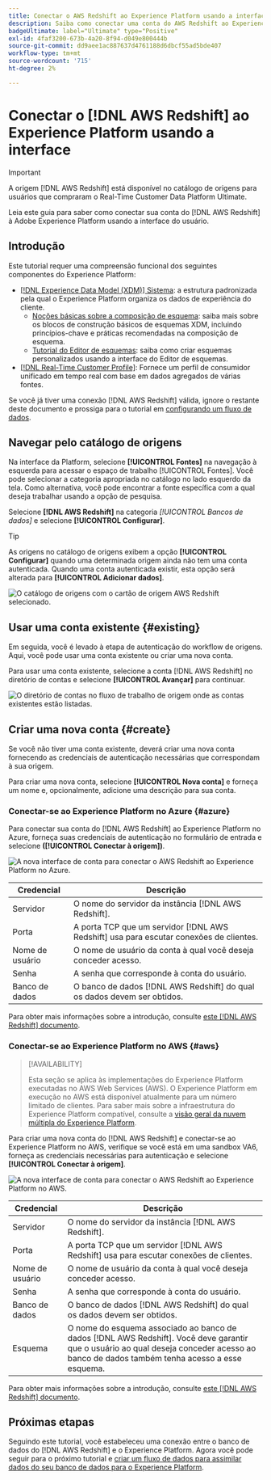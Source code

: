 ```yaml
---
title: Conectar o AWS Redshift ao Experience Platform usando a interface do usuário
description: Saiba como conectar uma conta do AWS Redshift ao Experience Platform usando a interface do usuário de origens.
badgeUltimate: label="Ultimate" type="Positive"
exl-id: 4faf3200-673b-4a20-8f94-d049e800444b
source-git-commit: dd9aee1ac887637d4761188d6dbcf55ad5bde407
workflow-type: tm+mt
source-wordcount: '715'
ht-degree: 2%

---
```


# Conectar o [!DNL AWS Redshift] ao Experience Platform usando a interface

>[!IMPORTANT]
>
>A origem [!DNL AWS Redshift] está disponível no catálogo de origens para usuários que compraram o Real-Time Customer Data Platform Ultimate.

Leia este guia para saber como conectar sua conta do [!DNL AWS Redshift] à Adobe Experience Platform usando a interface do usuário.

## Introdução

Este tutorial requer uma compreensão funcional dos seguintes componentes do Experience Platform:

- [[!DNL Experience Data Model (XDM)] Sistema](../../../../../xdm/home.md): a estrutura padronizada pela qual o Experience Platform organiza os dados de experiência do cliente.
   - [Noções básicas sobre a composição de esquema](../../../../../xdm/schema/composition.md): saiba mais sobre os blocos de construção básicos de esquemas XDM, incluindo princípios-chave e práticas recomendadas na composição de esquema.
   - [Tutorial do Editor de esquemas](../../../../../xdm/tutorials/create-schema-ui.md): saiba como criar esquemas personalizados usando a interface do Editor de esquemas.
- [[!DNL Real-Time Customer Profile]](../../../../../profile/home.md): Fornece um perfil de consumidor unificado em tempo real com base em dados agregados de várias fontes.

Se você já tiver uma conexão [!DNL AWS Redshift] válida, ignore o restante deste documento e prossiga para o tutorial em [configurando um fluxo de dados](../../dataflow/databases.md).

## Navegar pelo catálogo de origens

Na interface da Platform, selecione **[!UICONTROL Fontes]** na navegação à esquerda para acessar o espaço de trabalho [!UICONTROL Fontes]. Você pode selecionar a categoria apropriada no catálogo no lado esquerdo da tela. Como alternativa, você pode encontrar a fonte específica com a qual deseja trabalhar usando a opção de pesquisa.

Selecione **[!DNL AWS Redshift]** na categoria *[!UICONTROL Bancos de dados]* e selecione **[!UICONTROL Configurar]**.

>[!TIP]
>
>As origens no catálogo de origens exibem a opção **[!UICONTROL Configurar]** quando uma determinada origem ainda não tem uma conta autenticada. Quando uma conta autenticada existir, esta opção será alterada para **[!UICONTROL Adicionar dados]**.

![O catálogo de origens com o cartão de origem AWS Redshift selecionado.](../../../../images/tutorials/create/redshift/catalog.png)

## Usar uma conta existente {#existing}

Em seguida, você é levado à etapa de autenticação do workflow de origens. Aqui, você pode usar uma conta existente ou criar uma nova conta.

Para usar uma conta existente, selecione a conta [!DNL AWS Redshift] no diretório de contas e selecione **[!UICONTROL Avançar]** para continuar.

![O diretório de contas no fluxo de trabalho de origem onde as contas existentes estão listadas.](../../../../images/tutorials/create/redshift/existing.png)

## Criar uma nova conta {#create}

Se você não tiver uma conta existente, deverá criar uma nova conta fornecendo as credenciais de autenticação necessárias que correspondam à sua origem.

Para criar uma nova conta, selecione **[!UICONTROL Nova conta]** e forneça um nome e, opcionalmente, adicione uma descrição para sua conta.

### Conectar-se ao Experience Platform no Azure {#azure}

Para conectar sua conta do [!DNL AWS Redshift] ao Experience Platform no Azure, forneça suas credenciais de autenticação no formulário de entrada e selecione **([!UICONTROL Conectar à origem])**.

![A nova interface de conta para conectar o AWS Redshift ao Experience Platform no Azure.](../../../../images/tutorials/create/redshift/new.png)

| Credencial | Descrição |
| --- | --- |
| Servidor | O nome do servidor da instância [!DNL AWS Redshift]. |
| Porta | A porta TCP que um servidor [!DNL AWS Redshift] usa para escutar conexões de clientes. |
| Nome de usuário | O nome de usuário da conta à qual você deseja conceder acesso. |
| Senha | A senha que corresponde à conta do usuário. |
| Banco de dados | O banco de dados [!DNL AWS Redshift] do qual os dados devem ser obtidos. |

Para obter mais informações sobre a introdução, consulte [este [!DNL AWS Redshift] documento](https://docs.aws.amazon.com/redshift/latest/gsg/new-user-serverless.html).

### Conectar-se ao Experience Platform no AWS {#aws}

>[!AVAILABILITY]
>
>Esta seção se aplica às implementações do Experience Platform executadas no AWS Web Services (AWS). O Experience Platform em execução no AWS está disponível atualmente para um número limitado de clientes. Para saber mais sobre a infraestrutura do Experience Platform compatível, consulte a [visão geral da nuvem múltipla do Experience Platform](../../../../../landing/multi-cloud.md).

Para criar uma nova conta do [!DNL AWS Redshift] e conectar-se ao Experience Platform no AWS, verifique se você está em uma sandbox VA6, forneça as credenciais necessárias para autenticação e selecione **[!UICONTROL Conectar à origem]**.

![A nova interface de conta para conectar o AWS Redshift ao Experience Platform no AWS.](../../../../images/tutorials/create/redshift/aws-auth.png)

| Credencial | Descrição |
| --- | --- |
| Servidor | O nome do servidor da instância [!DNL AWS Redshift]. |
| Porta | A porta TCP que um servidor [!DNL AWS Redshift] usa para escutar conexões de clientes. |
| Nome de usuário | O nome de usuário da conta à qual você deseja conceder acesso. |
| Senha | A senha que corresponde à conta do usuário. |
| Banco de dados | O banco de dados [!DNL AWS Redshift] do qual os dados devem ser obtidos. |
| Esquema | O nome do esquema associado ao banco de dados [!DNL AWS Redshift]. Você deve garantir que o usuário ao qual deseja conceder acesso ao banco de dados também tenha acesso a esse esquema. |

Para obter mais informações sobre a introdução, consulte [este [!DNL AWS Redshift] documento](https://docs.aws.amazon.com/redshift/latest/gsg/new-user-serverless.html).

## Próximas etapas

Seguindo este tutorial, você estabeleceu uma conexão entre o banco de dados do [!DNL AWS Redshift] e o Experience Platform. Agora você pode seguir para o próximo tutorial e [criar um fluxo de dados para assimilar dados do seu banco de dados para o Experience Platform](../../dataflow/databases.md).